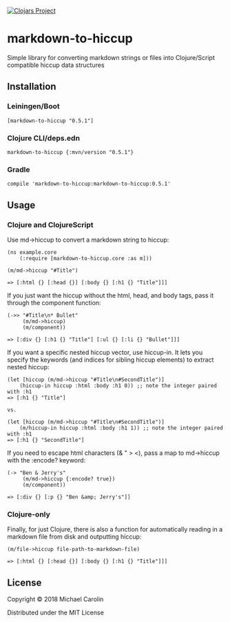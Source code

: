 [![Clojars Project](https://img.shields.io/clojars/v/markdown-to-hiccup.svg)](https://clojars.org/markdown-to-hiccup)

# markdown-to-hiccup

Simple library for converting markdown strings or files into Clojure/Script compatible hiccup data structures

## Installation
### Leiningen/Boot
`[markdown-to-hiccup "0.5.1"]`

### Clojure CLI/deps.edn
`markdown-to-hiccup {:mvn/version "0.5.1"}`

### Gradle
`compile 'markdown-to-hiccup:markdown-to-hiccup:0.5.1'`

## Usage
### Clojure and ClojureScript
Use md->hiccup to convert a markdown string to hiccup:
```
(ns example.core
	(:require [markdown-to-hiccup.core :as m]))

(m/md->hiccup "#Title")

=> [:html {} [:head {}] [:body {} [:h1 {} "Title"]]]
```

If you just want the hiccup without the html, head, and body tags, pass it through the component function:
```
(->> "#Title\n* Bullet"
     (m/md->hiccup)
     (m/component))
     
=> [:div {} [:h1 {} "Title"] [:ul {} [:li {} "Bullet"]]]

```

If you want a specific nested hiccup vector, use hiccup-in. It lets you specify the keywords
(and indices for sibling hiccup elements) to extract nested hiccup:
```
(let [hiccup (m/md->hiccup "#Title\n#SecondTitle")]
	(hiccup-in hiccup :html :body :h1 0)) ;; note the integer paired with :h1
=> [:h1 {} "Title"]

vs.

(let [hiccup (m/md->hiccup "#Title\n#SecondTitle")]
	(m/hiccup-in hiccup :html :body :h1 1)) ;; note the integer paired with :h1
=> [:h1 {} "SecondTitle"]
```

If you need to escape html characters (& " > <), pass a map to md->hiccup with the :encode? keyword:

```
(-> "Ben & Jerry's"
     (m/md->hiccup {:encode? true})
     (m/component))

=> [:div {} [:p {} "Ben &amp; Jerry's"]]
```
 
### Clojure-only
Finally, for just Clojure, there is also a function for automatically reading in a markdown file from disk and outputting hiccup:
```
(m/file->hiccup file-path-to-markdown-file)

=> [:html {} [:head {}] [:body {} [:h1 {} "Title"]]]
```

## License

Copyright © 2018 Michael Carolin

Distributed under the MIT License
